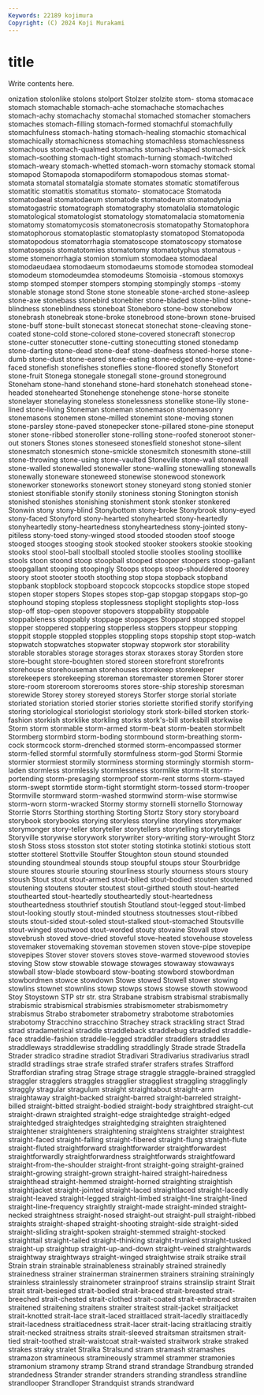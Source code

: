 ```yaml
---
Keywords: 22189 kojimura
Copyright: (C) 2024 Koji Murakami
---
```


# title

Write contents here.



onization stolonlike stolons stolport Stolzer stolzite stom-
stoma stomacace stomach stomachable stomach-ache stomachache stomachaches stomach-achy stomachachy stomachal
stomached stomacher stomachers stomaches stomach-filling stomach-formed stomachful stomachfully stomachfulness stomach-hating
stomach-healing stomachic stomachical stomachically stomachicness stomaching stomachless stomachlessness stomachous stomach-qualmed
stomachs stomach-shaped stomach-sick stomach-soothing stomach-tight stomach-turning stomach-twitched stomach-weary stomach-whetted stomach-worn
stomachy stomack stomal stomapod Stomapoda stomapodiform stomapodous stomas stomat- stomata
stomatal stomatalgia stomate stomates stomatic stomatiferous stomatitic stomatitis stomatitus stomato-
stomatocace Stomatoda stomatodaeal stomatodaeum stomatode stomatodeum stomatodynia stomatogastric stomatograph stomatography
stomatolalia stomatologic stomatological stomatologist stomatology stomatomalacia stomatomenia stomatomy stomatomycosis stomatonecrosis
stomatopathy Stomatophora stomatophorous stomatoplastic stomatoplasty stomatopod Stomatopoda stomatopodous stomatorrhagia stomatoscope
stomatoscopy stomatose stomatosepsis stomatotomies stomatotomy stomatotyphus stomatous -stome stomenorrhagia stomion
stomium stomodaea stomodaeal stomodaeudaea stomodaeum stomodaeums stomode stomodea stomodeal stomodeum
stomodeumdea stomodeums Stomoisia -stomous stomoxys stomp stomped stomper stompers stomping
stompingly stomps -stomy stonable stonage stond Stone stone stoneable stone-arched
stone-asleep stone-axe stonebass stonebird stonebiter stone-bladed stone-blind stone-blindness stoneblindness stoneboat
Stoneboro stone-bow stonebow stonebrash stonebreak stone-broke stonebrood stone-brown stone-bruised stone-buff
stone-built stonecast stonecat stonechat stone-cleaving stone-coated stone-cold stone-colored stone-covered stonecraft
stonecrop stone-cutter stonecutter stone-cutting stonecutting stoned stonedamp stone-darting stone-dead stone-deaf
stone-deafness stoned-horse stone-dumb stone-dust stone-eared stone-eating stone-edged stone-eyed stone-faced stonefish
stonefishes stoneflies stone-floored stonefly Stonefort stone-fruit Stonega stonegale stonegall stone-ground
stoneground Stoneham stone-hand stonehand stone-hard stonehatch stonehead stone-headed stonehearted Stonehenge
stonehenge stone-horse stoneite stonelayer stonelaying stoneless stonelessness stonelike stone-lily stone-lined
stone-living Stoneman stoneman stonemason stonemasonry stonemasons stonemen stone-milled stonemint stone-moving
stonen stone-parsley stone-paved stonepecker stone-pillared stone-pine stoneput stoner stone-ribbed stoneroller
stone-rolling stone-roofed stoneroot stoner-out stoners Stones stones stoneseed stonesfield stoneshot
stone-silent stonesmatch stonesmich stone-smickle stonesmitch stonesmith stone-still stone-throwing stone-using stone-vaulted
Stoneville stone-wall stonewall stone-walled stonewalled stonewaller stone-walling stonewalling stonewalls stonewally
stoneware stoneweed stonewise stonewood stonework stoneworker stoneworks stonewort stoney stoneyard
stong stonied stonier stoniest stonifiable stonify stonily stoniness stoning Stonington
stonish stonished stonishes stonishing stonishment stonk stonker stonkered Stonwin stony
stony-blind Stonybottom stony-broke Stonybrook stony-eyed stony-faced Stonyford stony-hearted stonyhearted stony-heartedly
stonyheartedly stony-heartedness stonyheartedness stony-jointed stony-pitiless stony-toed stony-winged stood stooded stooden
stoof stooge stooged stooges stooging stook stooked stooker stookers stookie
stooking stooks stool stool-ball stoolball stooled stoolie stoolies stooling stoollike
stools stoon stoond stoop stoopball stooped stooper stoopers stoop-gallant stoopgallant
stooping stoopingly Stoops stoops stoop-shouldered stoorey stoory stoot stooter stooth
stoothing stop stopa stopback stopband stopbank stopblock stopboard stopcock stopcocks
stopdice stope stoped stopen stoper stopers Stopes stopes stop-gap stopgap
stopgaps stop-go stophound stoping stopless stoplessness stoplight stoplights stop-loss stop-off
stop-open stopover stopovers stoppability stoppable stoppableness stoppably stoppage stoppages Stoppard
stopped stoppel stopper stoppered stoppering stopperless stoppers stoppeur stopping stoppit
stopple stoppled stopples stoppling stops stopship stopt stop-watch stopwatch stopwatches
stopwater stopway stopwork stor storability storable storables storage storages storax
storaxes storay Storden store store-bought store-boughten stored storeen storefront storefronts
storehouse storehouseman storehouses storekeep storekeeper storekeepers storekeeping storeman storemaster storemen
Storer storer store-room storeroom storerooms stores store-ship storeship storesman storewide
Storey storey storeyed storeys Storfer storge storial storiate storiated storiation
storied storier stories storiette storified storify storifying storing storiological storiologist
storiology stork stork-billed storken stork-fashion storkish storklike storkling storks stork's-bill
storksbill storkwise Storm storm stormable storm-armed storm-beat storm-beaten stormbelt Stormberg
stormbird storm-boding stormbound storm-breathing storm-cock stormcock storm-drenched stormed storm-encompassed stormer
storm-felled stormful stormfully stormfulness storm-god Stormi Stormie stormier stormiest stormily
storminess storming stormingly stormish storm-laden stormless stormlessly stormlessness stormlike storm-lit
storm-portending storm-presaging stormproof storm-rent storms storm-stayed storm-swept stormtide storm-tight stormtight
storm-tossed storm-trooper Stormville stormward storm-washed stormwind storm-wise stormwise storm-worn storm-wracked
Stormy stormy stornelli stornello Stornoway Storrie Storrs Storthing storthing Storting
Stortz Story story storyboard storybook storybooks storying storyless storyline storylines
storymaker storymonger story-teller storyteller storytellers storytelling storytellings Storyville storywise storywork
storywriter story-writing story-wrought Storz stosh Stoss stoss stosston stot stoter
stoting stotinka stotinki stotious stott stotter stotterel Stottville Stouffer Stoughton
stoun stound stounded stounding stoundmeal stounds stoup stoupful stoups stour
Stourbridge stoure stoures stourie stouring stourliness stourly stourness stours stoury
stoush Stout stout stout-armed stout-billed stout-bodied stouten stoutened stoutening stoutens
stouter stoutest stout-girthed stouth stout-hearted stouthearted stout-heartedly stoutheartedly stout-heartedness stoutheartedness
stouthrief stoutish Stoutland stout-legged stout-limbed stout-looking stoutly stout-minded stoutness stoutnesses
stout-ribbed stouts stout-sided stout-soled stout-stalked stout-stomached Stoutsville stout-winged stoutwood stout-worded
stouty stovaine Stovall stove stovebrush stoved stove-dried stoveful stove-heated stovehouse
stoveless stovemaker stovemaking stoveman stovemen stoven stove-pipe stovepipe stovepipes Stover
stover stovers stoves stove-warmed stovewood stovies stoving Stow stow stowable
stowage stowages stowaway stowaways stowball stow-blade stowboard stow-boating stowbord stowbordman
stowbordmen stowce stowdown Stowe stowed Stowell stower stowing stowlins stownet
stownlins stowp stowps stows stowse stowth stowwood Stoy Stoystown STP
str str. stra Strabane strabism strabismal strabismally strabismic strabismical strabismies
strabismometer strabismometry strabismus Strabo strabometer strabometry strabotome strabotomies strabotomy Stracchino
stracchino Strachey strack strackling stract Strad strad stradametrical straddle straddleback
straddlebug straddled straddle-face straddle-fashion straddle-legged straddler straddlers straddles straddleways straddlewise
straddling straddlingly Strade strade Stradella Strader stradico stradine stradiot Stradivari
Stradivarius stradivarius stradl stradld stradlings strae strafe strafed strafer strafers
strafes Strafford Straffordian strafing strag Strage strage straggle straggle-brained straggled
straggler stragglers straggles stragglier straggliest straggling stragglingly straggly stragular stragulum
straight straightabout straight-arm straightaway straight-backed straight-barred straight-barreled straight-billed straight-bitted straight-bodied
straight-body straightbred straight-cut straight-drawn straighted straight-edge straightedge straight-edged straightedged straightedges
straightedging straighten straightened straightener straighteners straightening straightens straighter straightest straight-faced
straight-falling straight-fibered straight-flung straight-flute straight-fluted straightforward straightforwarder straightforwardest straightforwardly straightforwardness
straightforwards straightfoward straight-from-the-shoulder straight-front straight-going straight-grained straight-growing straight-grown straight-haired straight-hairedness
straighthead straight-hemmed straight-horned straighting straightish straightjacket straight-jointed straight-laced straightlaced straight-lacedly
straight-leaved straight-legged straight-limbed straight-line straight-lined straight-line-frequency straightly straight-made straight-minded straight-necked
straightness straight-nosed straight-out straight-pull straight-ribbed straights straight-shaped straight-shooting straight-side straight-sided
straight-sliding straight-spoken straight-stemmed straight-stocked straighttail straight-tailed straight-thinking straight-trunked straight-tusked straight-up
straightup straight-up-and-down straight-veined straightwards straightway straightways straight-winged straightwise straik straike
strail Strain strain strainable strainableness strainably strained strainedly strainedness strainer
strainerman strainermen strainers straining strainingly strainless strainlessly strainometer strainproof strains
strainslip straint Strait strait strait-besieged strait-bodied strait-braced strait-breasted strait-breeched strait-chested
strait-clothed strait-coated strait-embraced straiten straitened straitening straitens straiter straitest strait-jacket
straitjacket strait-knotted strait-lace strait-laced straitlaced strait-lacedly straitlacedly strait-lacedness straitlacedness strait-lacer
strait-lacing straitlacing straitly strait-necked straitness straits strait-sleeved straitsman straitsmen strait-tied
strait-toothed strait-waistcoat strait-waisted straitwork strake straked strakes straky stralet Stralka
Stralsund stram stramash stramashes stramazon stramineous stramineously strammel strammer stramonies
stramonium stramony stramp Strand strand strandage Strandburg stranded strandedness Strander
strander stranders stranding strandless strandline strandlooper Strandloper Strandquist strands strandward
